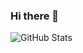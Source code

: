 ### Hi there 👋

![GitHub Stats](https://github-readme-stats.vercel.app/api?username=nguyenngoclongdev&show_icons=true&theme=gruvbox)
